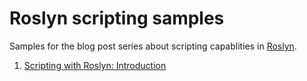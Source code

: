 # Roslyn scripting samples

Samples for the blog post series about scripting capablities in [Roslyn](https://github.com/dotnet/roslyn).

 1. [Scripting with Roslyn: Introduction](http://www.tonicodes.net/blog/scripting-with-roslyn-introduction/)
